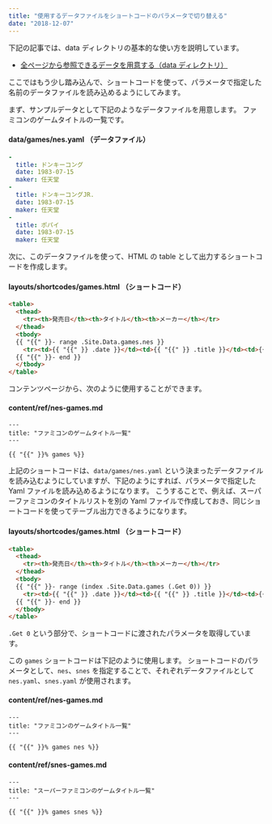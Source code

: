 ```yaml
---
title: "使用するデータファイルをショートコードのパラメータで切り替える"
date: "2018-12-07"
---
```


下記の記事では、data ディレクトリの基本的な使い方を説明しています。

* [全ページから参照できるデータを用意する（data ディレクトリ）](basic.html)

ここではもう少し踏み込んで、ショートコードを使って、パラメータで指定した名前のデータファイルを読み込めるようにしてみます。

まず、サンプルデータとして下記のようなデータファイルを用意します。
ファミコンのゲームタイトルの一覧です。

#### data/games/nes.yaml （データファイル）

~~~ yaml
-
  title: ドンキーコング
  date: 1983-07-15
  maker: 任天堂
-
  title: ドンキーコングJR.
  date: 1983-07-15
  maker: 任天堂
-
  title: ポパイ
  date: 1983-07-15
  maker: 任天堂
~~~

次に、このデータファイルを使って、HTML の table として出力するショートコードを作成します。

#### layouts/shortcodes/games.html （ショートコード）

~~~ html
<table>
  <thead>
    <tr><th>発売日</th><th>タイトル</th><th>メーカー</th></tr>
  </thead>
  <tbody>
  {{ "{{" }}- range .Site.Data.games.nes }}
    <tr><td>{{ "{{" }} .date }}</td><td>{{ "{{" }} .title }}</td><td>{{ "{{" }} .maker }}</td></tr>
  {{ "{{" }}- end }}
  </tbody>
</table>
~~~

コンテンツページから、次のように使用することができます。

#### content/ref/nes-games.md

~~~
---
title: "ファミコンのゲームタイトル一覧"
---

{{ "{{" }}% games %}}
~~~

上記のショートコードは、`data/games/nes.yaml` という決まったデータファイルを読み込むようにしていますが、下記のようにすれば、パラメータで指定した Yaml ファイルを読み込めるようになります。
こうすることで、例えば、スーパーファミコンのタイトルリストを別の Yaml ファイルで作成しておき、同じショートコードを使ってテーブル出力できるようになります。

#### layouts/shortcodes/games.html （ショートコード）

~~~ html
<table>
  <thead>
    <tr><th>発売日</th><th>タイトル</th><th>メーカー</th></tr>
  </thead>
  <tbody>
  {{ "{{" }}- range (index .Site.Data.games (.Get 0)) }}
    <tr><td>{{ "{{" }} .date }}</td><td>{{ "{{" }} .title }}</td><td>{{ "{{" }} .maker }}</td></tr>
  {{ "{{" }}- end }}
  </tbody>
</table>
~~~

`.Get 0` という部分で、ショートコードに渡されたパラメータを取得しています。

この `games` ショートコードは下記のように使用します。
ショートコードのパラメータとして、`nes`、`snes` を指定することで、それぞれデータファイルとして `nes.yaml`、`snes.yaml` が使用されます。

#### content/ref/nes-games.md

~~~
---
title: "ファミコンのゲームタイトル一覧"
---

{{ "{{" }}% games nes %}}
~~~

#### content/ref/snes-games.md

~~~
---
title: "スーパーファミコンのゲームタイトル一覧"
---

{{ "{{" }}% games snes %}}
~~~

